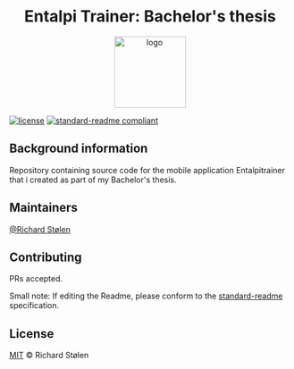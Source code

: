<div align="center">
    <h1>Entalpi Trainer: Bachelor's thesis</h1>
    <img src="https://media.licdn.com/dms/image/C4E0BAQHBpNponiyzKg/company-logo_200_200/0/1655298606348?e=2147483647&v=beta&t=F1tNOFom9FcJahwIiz52bRiCAu_pUvFl6SvUg1VUbOc" width="128" alt="logo">
</div>

[![license](https://img.shields.io/badge/License-MIT-green.svg)](LICENSE)
[![standard-readme compliant](https://img.shields.io/badge/readme%20style-standard-brightgreen.svg?style=flat-square)](https://github.com/RichardLitt/standard-readme)

## Background information

Repository containing source code for the mobile application Entalpitrainer that i created as part of my Bachelor's thesis.


## Maintainers

[@Richard Stølen](https://gitlab.com/richardstolen)

## Contributing

PRs accepted.

Small note: If editing the Readme, please conform to the [standard-readme](https://github.com/RichardLitt/standard-readme) specification.

## License

[MIT](../LICENSE) © Richard Stølen
